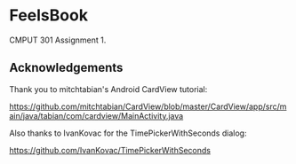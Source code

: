 # FeelsBook

CMPUT 301 Assignment 1.

## Acknowledgements

Thank you to mitchtabian's Android CardView tutorial:

https://github.com/mitchtabian/CardView/blob/master/CardView/app/src/main/java/tabian/com/cardview/MainActivity.java

Also thanks to IvanKovac for the TimePickerWithSeconds dialog:
    
https://github.com/IvanKovac/TimePickerWithSeconds